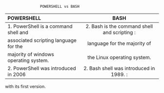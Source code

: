 				    POWERSHELL vs BASH
|**POWERSHELL**					|**BASH**					|
|:----------------------------------------------|:---------------------------------------------:|
|1. PowerShell is a command shell and		| 2. Bash is the command shell and scripting   :|
|associated scripting language for the		|language for the majority of                   |
|majority of windows operating system.		|the Linux operating system.                    |
|2. PowerShell was introduced in 2006		| 2. Bash shell was introduced in 1989.        :|
 with its first version.